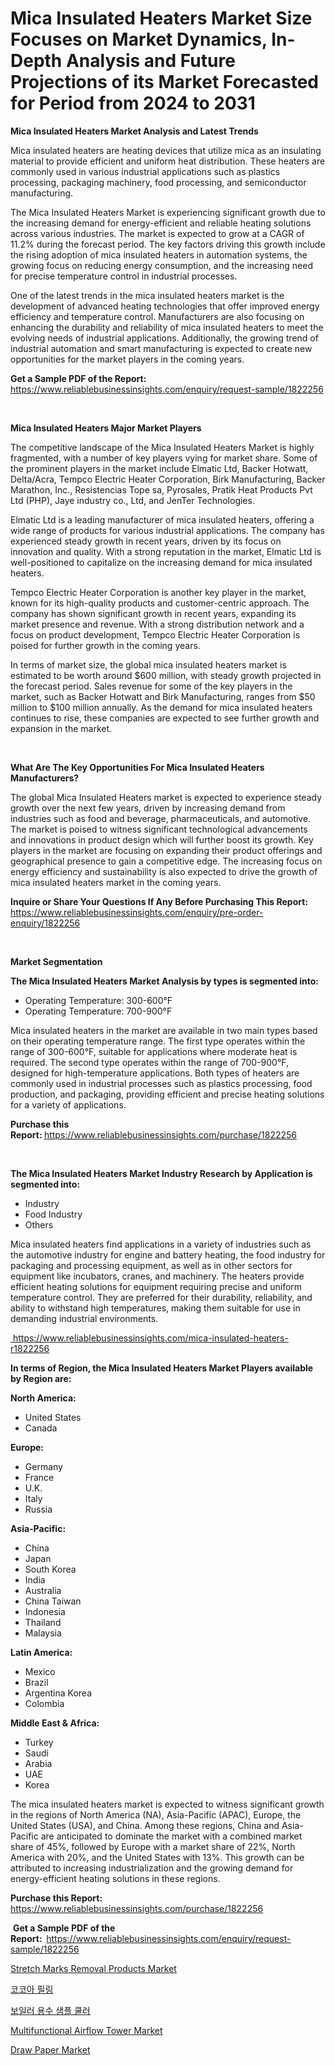 <p><h1>Mica Insulated Heaters Market Size Focuses on Market Dynamics, In-Depth Analysis and Future Projections of its Market Forecasted for Period from 2024 to 2031</h1></p><p><strong>Mica Insulated Heaters Market Analysis and Latest Trends</strong></p>
<p><p>Mica insulated heaters are heating devices that utilize mica as an insulating material to provide efficient and uniform heat distribution. These heaters are commonly used in various industrial applications such as plastics processing, packaging machinery, food processing, and semiconductor manufacturing.</p><p>The Mica Insulated Heaters Market is experiencing significant growth due to the increasing demand for energy-efficient and reliable heating solutions across various industries. The market is expected to grow at a CAGR of 11.2% during the forecast period. The key factors driving this growth include the rising adoption of mica insulated heaters in automation systems, the growing focus on reducing energy consumption, and the increasing need for precise temperature control in industrial processes.</p><p>One of the latest trends in the mica insulated heaters market is the development of advanced heating technologies that offer improved energy efficiency and temperature control. Manufacturers are also focusing on enhancing the durability and reliability of mica insulated heaters to meet the evolving needs of industrial applications. Additionally, the growing trend of industrial automation and smart manufacturing is expected to create new opportunities for the market players in the coming years.</p></p>
<p><strong>Get a Sample PDF of the Report:&nbsp;</strong> <a href="https://www.reliablebusinessinsights.com/enquiry/request-sample/1822256">https://www.reliablebusinessinsights.com/enquiry/request-sample/1822256</a></p>
<p>&nbsp;</p>
<p><strong>Mica Insulated Heaters Major Market Players</strong></p>
<p><p>The competitive landscape of the Mica Insulated Heaters Market is highly fragmented, with a number of key players vying for market share. Some of the prominent players in the market include Elmatic Ltd, Backer Hotwatt, Delta/Acra, Tempco Electric Heater Corporation, Birk Manufacturing, Backer Marathon, Inc., Resistencias Tope sa, Pyrosales, Pratik Heat Products Pvt Ltd (PHP), Jaye industry co., Ltd, and JenTer Technologies.</p><p>Elmatic Ltd is a leading manufacturer of mica insulated heaters, offering a wide range of products for various industrial applications. The company has experienced steady growth in recent years, driven by its focus on innovation and quality. With a strong reputation in the market, Elmatic Ltd is well-positioned to capitalize on the increasing demand for mica insulated heaters.</p><p>Tempco Electric Heater Corporation is another key player in the market, known for its high-quality products and customer-centric approach. The company has shown significant growth in recent years, expanding its market presence and revenue. With a strong distribution network and a focus on product development, Tempco Electric Heater Corporation is poised for further growth in the coming years.</p><p>In terms of market size, the global mica insulated heaters market is estimated to be worth around $600 million, with steady growth projected in the forecast period. Sales revenue for some of the key players in the market, such as Backer Hotwatt and Birk Manufacturing, ranges from $50 million to $100 million annually. As the demand for mica insulated heaters continues to rise, these companies are expected to see further growth and expansion in the market.</p></p>
<p>&nbsp;</p>
<p><strong>What Are The Key Opportunities For Mica Insulated Heaters Manufacturers?</strong></p>
<p><p>The global Mica Insulated Heaters market is expected to experience steady growth over the next few years, driven by increasing demand from industries such as food and beverage, pharmaceuticals, and automotive. The market is poised to witness significant technological advancements and innovations in product design which will further boost its growth. Key players in the market are focusing on expanding their product offerings and geographical presence to gain a competitive edge. The increasing focus on energy efficiency and sustainability is also expected to drive the growth of mica insulated heaters market in the coming years.</p></p>
<p><strong>Inquire or Share Your Questions If Any Before Purchasing This Report:</strong> <a href="https://www.reliablebusinessinsights.com/enquiry/pre-order-enquiry/1822256">https://www.reliablebusinessinsights.com/enquiry/pre-order-enquiry/1822256</a></p>
<p>&nbsp;</p>
<p><strong>Market Segmentation</strong></p>
<p><strong>The Mica Insulated Heaters Market Analysis by types is segmented into:</strong></p>
<p><ul><li>Operating Temperature: 300-600°F</li><li>Operating Temperature: 700-900°F</li></ul></p>
<p><p>Mica insulated heaters in the market are available in two main types based on their operating temperature range. The first type operates within the range of 300-600°F, suitable for applications where moderate heat is required. The second type operates within the range of 700-900°F, designed for high-temperature applications. Both types of heaters are commonly used in industrial processes such as plastics processing, food production, and packaging, providing efficient and precise heating solutions for a variety of applications.</p></p>
<p><strong>Purchase this Report:&nbsp;</strong><a href="https://www.reliablebusinessinsights.com/purchase/1822256">https://www.reliablebusinessinsights.com/purchase/1822256</a></p>
<p>&nbsp;</p>
<p><strong>The Mica Insulated Heaters Market Industry Research by Application is segmented into:</strong></p>
<p><ul><li>Industry</li><li>Food Industry</li><li>Others</li></ul></p>
<p><p>Mica insulated heaters find applications in a variety of industries such as the automotive industry for engine and battery heating, the food industry for packaging and processing equipment, as well as in other sectors for equipment like incubators, cranes, and machinery. The heaters provide efficient heating solutions for equipment requiring precise and uniform temperature control. They are preferred for their durability, reliability, and ability to withstand high temperatures, making them suitable for use in demanding industrial environments.</p></p>
<p><a href="https://www.reliablebusinessinsights.com/mica-insulated-heaters-r1822256">&nbsp;https://www.reliablebusinessinsights.com/mica-insulated-heaters-r1822256</a></p>
<p><strong>In terms of Region, the Mica Insulated Heaters Market Players available by Region are:</strong></p>
<p>
    <p> <strong> North America: </strong>
        <ul>
            <li>United States</li>
            <li>Canada</li>
        </ul>
        </p> 
    <p> <strong> Europe: </strong>
        <ul>
            <li>Germany</li>
            <li>France</li>
            <li>U.K.</li>
            <li>Italy</li>
            <li>Russia</li>
        </ul>
        </p> 
    <p> <strong> Asia-Pacific: </strong>
        <ul>
            <li>China</li>
            <li>Japan</li>
            <li>South Korea</li>
            <li>India</li>
            <li>Australia</li>
            <li>China Taiwan</li>
            <li>Indonesia</li>
            <li>Thailand</li>
            <li>Malaysia</li>
        </ul>
        </p> 
    <p> <strong> Latin America: </strong>
        <ul>
            <li>Mexico</li>
            <li>Brazil</li>
            <li>Argentina Korea</li>
            <li>Colombia</li>
        </ul>
        </p> 
    <p> <strong> Middle East & Africa: </strong>
        <ul>
            <li>Turkey</li>
            <li>Saudi</li>
            <li>Arabia</li>
            <li>UAE</li>
            <li>Korea</li>
        </ul>
    </p>
    </p>
<p><p>The mica insulated heaters market is expected to witness significant growth in the regions of North America (NA), Asia-Pacific (APAC), Europe, the United States (USA), and China. Among these regions, China and Asia-Pacific are anticipated to dominate the market with a combined market share of 45%, followed by Europe with a market share of 22%, North America with 20%, and the United States with 13%. This growth can be attributed to increasing industrialization and the growing demand for energy-efficient heating solutions in these regions.</p></p>
<p><strong>Purchase this Report: </strong><a href="https://www.reliablebusinessinsights.com/purchase/1822256">https://www.reliablebusinessinsights.com/purchase/1822256</a></p>
<p>&nbsp;<strong>Get a Sample PDF of the Report:&nbsp;&nbsp;</strong><a href="https://www.reliablebusinessinsights.com/enquiry/request-sample/1822256">https://www.reliablebusinessinsights.com/enquiry/request-sample/1822256</a></p>
<p><strong></strong></p>
<p><p><a href="https://medium.com/@jacobwilkins67/market-forecast-global-stretch-marks-removal-products-trends-and-impact-analysis-2024-2031-by-2850aef7d445">Stretch Marks Removal Products Market</a></p><p><a href="https://medium.com/@greggibson7876/%EC%B9%B4%EC%B9%B4%EC%98%A4-%ED%95%84%EB%A7%81-%EC%8B%9C%EC%9E%A5-%EC%A1%B0%EC%82%AC-%EB%B3%B4%EA%B3%A0%EC%84%9C-2024%EB%85%84%EB%B6%80%ED%84%B0-2031%EB%85%84%EA%B9%8C%EC%A7%80-5-8-%EC%9D%98-%EC%95%88%EC%A0%95%EC%A0%81%EC%9D%B8-%EC%97%B0%ED%8F%89%EA%B7%A0-%EC%84%B1%EC%9E%A5%EB%A5%A0%EA%B3%BC-%ED%95%A8%EA%BB%98-%EC%8B%9C%EC%9E%A5-%EC%98%88%EC%B8%A1-%EB%B0%8F-%EC%84%B1%EC%9E%A5-%EC%A0%84%EB%A7%9D-08f37810c538">코코아 필링</a></p><p><a href="https://github.com/nigaleamar09/Market-Research-Report-List-2/blob/main/707269970664.md">보일러 용수 샘플 쿨러</a></p><p><a href="https://github.com/maudAbbott7/Market-Research-Report-List-2/blob/main/multifunctional-airflow-tower-market.md">Multifunctional Airflow Tower Market</a></p><p><a href="https://medium.com/@erinveum/draw-paper-market-share-market-analysis-growth-trends-forecasts-for-period-from-2024-2031-f164143f2d58">Draw Paper Market</a></p></p>